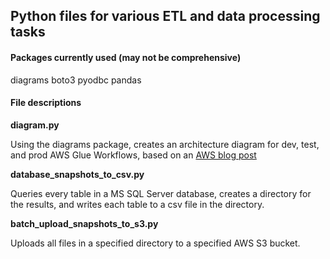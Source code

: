 ## Python files for various ETL and data processing tasks

#### Packages currently used (may not be comprehensive)

diagrams
boto3
pyodbc
pandas

#### File descriptions

**diagram.py**

Using the diagrams package, creates an architecture diagram for dev, test, and prod AWS Glue Workflows, based on an [AWS blog post](https://aws.amazon.com/blogs/architecture/field-notes-how-to-build-an-aws-glue-workflow-using-the-aws-cloud-development-kit/) 

**database_snapshots_to_csv.py**

Queries every table in a MS SQL Server database, creates a directory for the results,
and writes each table to a csv file in the directory.


**batch_upload_snapshots_to_s3.py**

Uploads all files in a specified directory to a specified AWS S3 bucket.